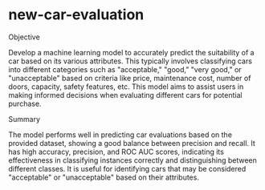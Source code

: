 # new-car-evaluation

Objective

Develop a machine learning model to accurately predict the suitability of a car based on its various attributes. This typically involves classifying cars into different categories such as "acceptable," "good," "very good," or "unacceptable" based on criteria like price, maintenance cost, number of doors, capacity, safety features, etc. This model aims to assist users in making informed decisions when evaluating different cars for potential purchase.

Summary

The model performs well in predicting car evaluations based on the provided dataset, showing a good balance between precision and recall. It has high accuracy, precision, and ROC AUC scores, indicating its effectiveness in classifying instances correctly and distinguishing between different classes. It is useful for identifying cars that may be considered "acceptable" or "unacceptable" based on their attributes.
